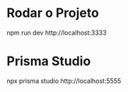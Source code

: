 # Rodar o Projeto 
npm run dev
http://localhost:3333

# Prisma Studio
npx prisma studio
http://localhost:5555